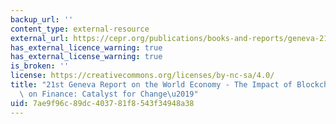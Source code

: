 ```yaml
---
backup_url: ''
content_type: external-resource
external_url: https://cepr.org/publications/books-and-reports/geneva-21-impact-blockchain-technology-finance-catalyst-change
has_external_licence_warning: true
has_external_license_warning: true
is_broken: ''
license: https://creativecommons.org/licenses/by-nc-sa/4.0/
title: "21st Geneva Report on the World Economy - The Impact of Blockchain Technology\
  \ on Finance: Catalyst for Change\u2019"
uid: 7ae9f96c-89dc-4037-81f8-543f34948a38
---
```

